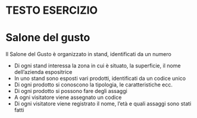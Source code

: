 # TESTO ESERCIZIO

# Salone del gusto

Il Salone del Gusto è organizzato in stand, identificati da un numero
-  Di ogni stand interessa la zona in cui è situato, la superficie, il nome dell’azienda espositrice
-  In uno stand sono esposti vari prodotti, identificati da un codice unico
-  Di ogni prodotto si conoscono la tipologia, le caratteristiche ecc.
-  Di ogni prodotto si possono fare degli assaggi
-  A ogni visitatore viene assegnato un codice
-  Di ogni visitatore viene registrato il nome, l’età e quali assaggi sono stati fatti

